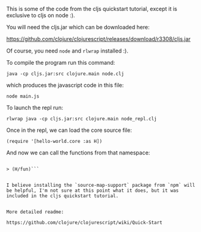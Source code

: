 
This is some of the code from the cljs quickstart tutorial, except it is exclusive to cljs on node :).

You will need the cljs.jar which can be downloaded here:

 https://github.com/clojure/clojurescript/releases/download/r3308/cljs.jar

Of course, you need `node` and `rlwrap` installed :).

To compile the program run this command:

```java -cp cljs.jar:src clojure.main node.clj ```


which produces the javascript code in this file:

```node main.js```


To launch the repl run:

```rlwrap java -cp cljs.jar:src clojure.main node_repl.clj```

Once in the repl, we can load the core source file:

```(require '[hello-world.core :as H])```

And now we can call the functions from that namespace:


```> (H/-main)

> (H/fun)```


I believe installing the `source-map-support` package from `npm` will be helpful, I'm not sure at this point what it does, but it was included in the cljs quickstart tutorial.


More detailed readme:

https://github.com/clojure/clojurescript/wiki/Quick-Start 







